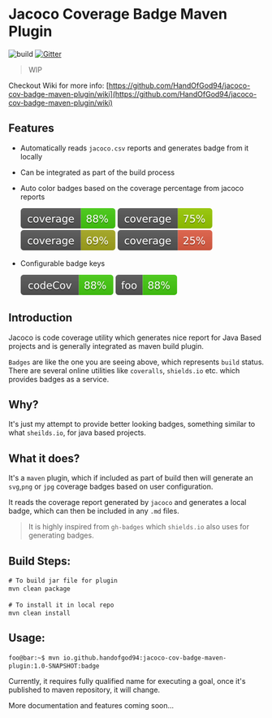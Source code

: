 # Jacoco Coverage Badge Maven Plugin

![build](https://travis-ci.org/HandOfGod94/jacoco-cov-badge-maven-plugin.svg?branch=master)
[![Gitter](https://badges.gitter.im/gitterHQ/gitter.svg)](https://gitter.im/jacoco-cov-badge-maven-plugin/Lobby?utm_source=badge&utm_medium=badge&utm_campaign=pr-badge)

> WIP

Checkout Wiki for more info:
[https://github.com/HandOfGod94/jacoco-cov-badge-maven-plugin/wiki](https://github.com/HandOfGod94/jacoco-cov-badge-maven-plugin/wiki)

## Features

* Automatically reads `jacoco.csv` reports and generates badge from it locally
* Can be integrated as part of the build process
* Auto color badges based on the coverage percentage from jacoco reports

	![veryhigh](./docs/resources/veryhigh.svg) ![high](./docs/resources/high.svg)
	![medium](./docs/resources/medium.svg) ![low](./docs/resources/low.svg)

* Configurable badge keys

	![custom1](./docs/resources/custom1.svg) ![custom2](./docs/resources/custom2.svg)


## Introduction

Jacoco is code coverage utility which generates nice report for
Java Based projects and is generally integrated as maven build plugin.

`Badges` are like the one you are seeing above, which represents `build` status.
There are several online utilities like `coveralls`, `shields.io` etc. which
provides badges as a service.

## Why?

It's just my attempt to provide better looking badges, something similar to what `sheilds.io`,
for java based projects.

## What it does?

It's a `maven` plugin, which if included as part of build then will generate
an `svg`,`png` or `jpg` coverage badges based on user configuration.

It reads the coverage report generated by `jacoco` and generates a local badge,
which can then be included in any `.md` files.

> It is highly inspired from `gh-badges` which `shields.io` also uses for
> generating badges.

## Build Steps:
```shell
# To build jar file for plugin
mvn clean package

# To install it in local repo
mvn clean install
```

## Usage:
```console
foo@bar:~$ mvn io.github.handofgod94:jacoco-cov-badge-maven-plugin:1.0-SNAPSHOT:badge
```

Currently, it requires fully qualified name for executing a goal, once
it's published to maven repository, it will change.

More documentation and features coming soon...
